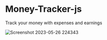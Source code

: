 # Money-Tracker-js
Track your money with expenses and earnings  

![Screenshot 2023-05-26 224343](https://github.com/himeshnishant1/Money-Tracker-js/assets/24701555/d2e49bc8-309f-4017-9804-aad159b7f37c)
